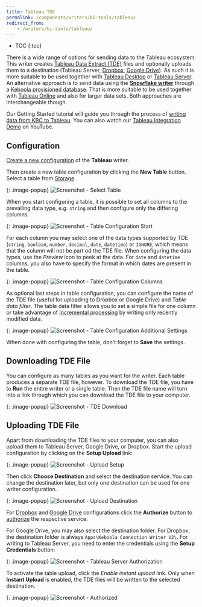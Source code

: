 ```yaml
---
title: Tableau TDE
permalink: /components/writers/bi-tools/tableau/
redirect_from:
    - /writers/bi-tools/tableau/
---
```


* TOC
{:toc}

There is a wide range of options for sending data to the Tableau ecosystem. This writer creates
[Tableau Data Extract (TDE)](https://www.tableau.com/about/blog/2014/7/understanding-tableau-data-extracts-part1)
files and optionally uploads them to a destination (Tableau Server,
[Dropbox](https://www.dropbox.com/), [Google Drive](https://www.google.com/drive/)). As such it is more suitable
to be used together with [Tableau Desktop](https://www.tableau.com/products/desktop) or
[Tableau Server](https://www.tableau.com/products/server). An alternative approach is to send data using the
**[Snowflake writer](/components/writers/database/snowflake/)** through a
[Keboola provisioned database](/components/writers/database/snowflake/#using-keboola-provisioned-database). That is more suitable to be used
together with [Tableau Online](https://www.tableau.com/products/cloud-bi) and also for larger data sets.
Both approaches are interchangeable though.

Our Getting Started tutorial will guide you through the process of [writing data
from KBC to Tableau](/tutorial/write/). You can also watch our [Tableau Integration Demo](https://www.youtube.com/watch?v=FS1nndJ0vyQ) on YouTube.

## Configuration
[Create a new configuration](/components/#creating-component-configuration) of the **Tableau** writer.

Then create a new table configuration by clicking the **New Table** button. Select a table
from [Storage](/storage/tables/).

{: .image-popup}
![Screenshot - Select Table](/components/writers/bi-tools/tableau/tableau-1.png)

When you start configuring a table, it is possible to set all columns to the prevailing data type, e.g. `string` and
then configure only the differing columns.

{: .image-popup}
![Screenshot - Table Configuration Start](/components/writers/bi-tools/tableau/tableau-2.png)

For each column you may select one of the data types supported by
TDE (`string`, `boolean`, `number`, `decimal`, `date`, `datetime`) or `IGNORE`, which means that the column will not
be part od the TDE file. When configuring the data types, use the *Preview* icon to peek at the data. For `date` and
`datetime` columns, you also have to specify the format in which dates are present in the table.

{: .image-popup}
![Screenshot - Table Configuration Columns](/components/writers/bi-tools/tableau/tableau-3.png)

As optional last steps in table configuration, you can configure the name of the TDE file (useful for uploading to Dropbox or Google Drive)
and *Table data filter*. The table data filter allows you to set a simple file for one column or
take advantage of [Incremental processing](https://help.keboola.com/storage/tables/#incremental-processing) by writing only
recently modified data.

{: .image-popup}
![Screenshot - Table Configuration Additional Settings](/components/writers/bi-tools/tableau/tableau-4.png)

When done with configuring the table, don't forget to **Save** the settings.

## Downloading TDE File
You can configure as many tables as you want for the writer. Each table produces a separate TDE file, however. To download
the TDE file, you have to **Run** the entire writer or a single table. Then the TDE file name will turn into a link through
which you can download the TDE file to your computer.

{: .image-popup}
![Screenshot - TDE Download](/components/writers/bi-tools/tableau/tableau-5.png)

## Uploading TDE File
Apart from downloading the TDE files to your computer, you can also upload them to Tableau Server, Google Drive, or Dropbox.
Start the upload configuration by clicking on the **Setup Upload** link:

{: .image-popup}
![Screenshot - Upload Setup](/components/writers/bi-tools/tableau/tableau-6.png)

Then click **Choose Destination** and select the destination service. You can change the destination later, 
but only one destination can be used for one writer configuration.

{: .image-popup}
![Screenshot - Upload Destination](/components/writers/bi-tools/tableau/tableau-7.png)

For [Dropbox](https://www.dropbox.com/) and [Google Drive](https://www.google.com/drive/) configurations click the
**Authorize** button to [authorize](/components/#authorization) the respective service.

For Google Drive, you may also select the destination
folder. For Dropbox, the destination folder is always `Apps\Keboola Connection Writer V2\`.
For writing to Tableau Server, you need to enter the credentials using the **Setup Credentials** button:

{: .image-popup}
![Screenshot - Tableau Server Authorization](/components/writers/bi-tools/tableau/tableau-8.png)

To activate the table upload, click the *Enable instant upload* link. Only when **Instant Upload** is enabled, the
TDE files will be written to the selected destination.

{: .image-popup}
![Screenshot - Authorized](/components/writers/bi-tools/tableau/tableau-9.png)
